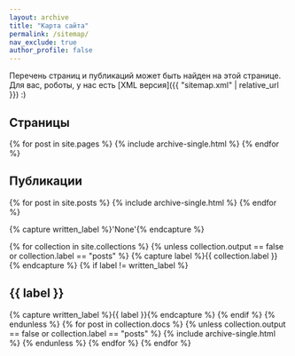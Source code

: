 ```yaml
---
layout: archive
title: "Карта сайта"
permalink: /sitemap/
nav_exclude: true
author_profile: false
---
```


Перечень страниц и публикаций может быть найден на этой странице. Для вас, роботы, у нас есть [XML версия]({{ "sitemap.xml" | relative_url }}) :)

<h2>Страницы</h2>
{% for post in site.pages %}
  {% include archive-single.html %}
{% endfor %}

<h2>Публикации</h2>
{% for post in site.posts %}
  {% include archive-single.html %}
{% endfor %}

{% capture written_label %}'None'{% endcapture %}

{% for collection in site.collections %}
{% unless collection.output == false or collection.label == "posts" %}
  {% capture label %}{{ collection.label }}{% endcapture %}
  {% if label != written_label %}
  <h2>{{ label }}</h2>
  {% capture written_label %}{{ label }}{% endcapture %}
  {% endif %}
{% endunless %}
{% for post in collection.docs %}
  {% unless collection.output == false or collection.label == "posts" %}
  {% include archive-single.html %}
  {% endunless %}
{% endfor %}
{% endfor %}
